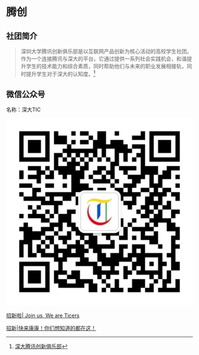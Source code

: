 # 腾创

## 社团简介
> 深圳大学腾讯创新俱乐部是以互联网产品创新为核心活动的高校学生社团。作为一个连接腾讯与深大的平台，它通过提供一系列社会实践机会，和谐提升学生的技术能力和综合素质，同时帮助他们与未来的职业发展相接轨，同时提升学生对于深大的认知度。[^1]

## 微信公众号
名称：深大TIC

![微信公众号二维码](./qrcode.png)

[招新啦| Join us, We are Ticers](https://mp.weixin.qq.com/s/BCw0xtxFUt0mHlt9TA5Pmw)

[招新|快来康康！你们想知道的都在这！](https://mp.weixin.qq.com/s/pjR8MMJml4Sl4D3YpZAGLA)

[^1]: [深大腾讯创新俱乐部](https://mp.weixin.qq.com/s/SDvxENfijaaNWImve9EGaA)
